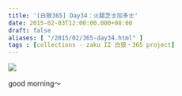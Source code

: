 ```yaml
---
title: '[白狼365] Day34：火腿芝士加多士'
date: 2015-02-03T12:00:00.000+08:00
draft: false
aliases: [ "/2015/02/365-day34.html" ]
tags : [collections - zaku II 白狼・365 project]
---
```


[![](https://farm9.staticflickr.com/8634/16118859915_3bf7861559_z.jpg)](https://farm9.staticflickr.com/8634/16118859915_3bf7861559_z.jpg)

good morning～